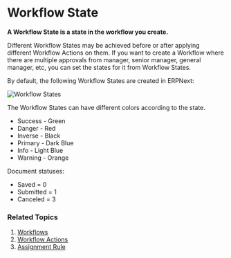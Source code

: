 <!-- add-breadcrumbs -->
# Workflow State

**A Workflow State is a state in the workflow you create.**

Different Workflow States may be achieved before or after applying different Workflow Actions on them. If you want to create a Workflow where there are multiple approvals from manager, senior manager, general manager, etc, you can set the states for it from Workflow States.

By default, the following Workflow States are created in ERPNext:

![Workflow States](/docs/v12/assets/img/setup/workflow-states.png)

The Workflow States can have different colors according to the state.

* Success - Green
* Danger - Red
* Inverse - Black
* Primary - Dark Blue
* Info - Light Blue
* Warning - Orange

Document statuses:

* Saved = 0
* Submitted = 1
* Canceled = 3

### Related Topics
1. [Workflows](/docs/v12/user/manual/en/setting-up/workflows)
1. [Workflow Actions](/docs/v12/user/manual/en/setting-up/workflow-actions)
1. [Assignment Rule](/docs/v12/user/manual/en/automation/assignment-rule)
